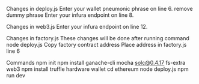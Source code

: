 Changes in deploy.js
Enter your wallet pneumonic phrase on line 6. remove dummy phrase
Enter your infura endpoint on line 8.

Changes in web3.js
Enter your infura endpoint on line 12.

Changes in factory.js
These changes will be done after running command node deploy.js
Copy factory contract address
Place address in factory.js line 6

Commands
npm init
npm install ganache-cli mocha solc@0.4.17 fs-extra web3
npm install truffle hardware wallet
cd ethereum
node deploy.js
npm run dev